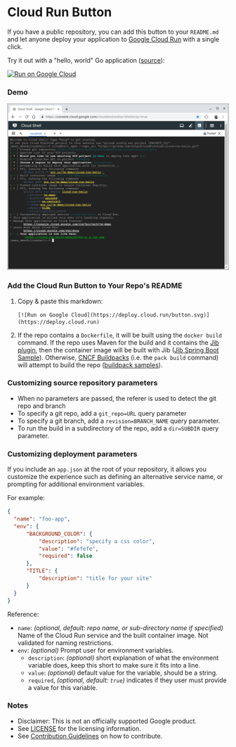 # Cloud Run Button

If you have a public repository, you can add this button to your `README.md` and
let anyone deploy your application to [Google Cloud Run][run] with a single
click.

[run]: https://cloud.google.com/run

Try it out with a "hello, world" Go application ([source](https://github.com/GoogleCloudPlatform/cloud-run-hello)):

[![Run on Google
Cloud](https://deploy.cloud.run/button.svg)](https://deploy.cloud.run/?git_repo=https://github.com/GoogleCloudPlatform/cloud-run-hello.git)

### Demo

[![Cloud Run Button Demo](assets/cloud-run-button.png)](https://storage.googleapis.com/cloudrun/cloud-run-button.gif)

### Add the Cloud Run Button to Your Repo's README

1. Copy & paste this markdown:

    ```text
    [![Run on Google Cloud](https://deploy.cloud.run/button.svg)](https://deploy.cloud.run)
    ```

1. If the repo contains a `Dockerfile`, it will be built using the `docker build` command.  If the repo uses Maven for the build and it contains the [Jib plugin](https://github.com/GoogleContainerTools/jib/tree/master/jib-maven-plugin), then the container image will be built with Jib ([Jib Spring Boot Sample](https://github.com/GoogleContainerTools/jib/tree/master/examples/spring-boot)).  Otherwise, [CNCF Buildpacks](https://buildpacks.io/) (i.e. the `pack build` command) will attempt to build the repo ([buildpack samples][buildpack-samples]).

[buildpack-samples]: https://github.com/GoogleCloudPlatform/buildpack-samples

### Customizing source repository parameters

- When no parameters are passed, the referer is used to detect the git repo and branch
- To specify a git repo, add a `git_repo=URL` query parameter
- To specify a git branch, add a `revision=BRANCH_NAME` query parameter.
- To run the build in a subdirectory of the repo, add a `dir=SUBDIR` query parameter.


### Customizing deployment parameters

If you include an `app.json` at the root of your repository, it allows you
customize the experience such as defining an alternative service name, or
prompting for additional environment variables.

For example:

```json
{
  "name": "foo-app",
  "env": {
      "BACKGROUND_COLOR": {
          "description": "specify a css color",
          "value": "#fefefe",
          "required": false
      },
      "TITLE": {
          "description": "title for your site"
      }
  }
}
```

Reference:

- `name`: _(optional, default: repo name, or sub-directory name if specified)_
  Name of the Cloud Run service and the built container image. Not validated for
  naming restrictions.
- `env`: _(optional)_ Prompt user for environment variables.
  - `description`:  _(optional)_ short explanation of what the environment
    variable does, keep this short to make sure it fits into a line.
  - `value`: _(optional)_ default value for the variable, should be a string.
  - `required`, _(optional, default: `true`)_ indicates if they user must provide
    a value for this variable.

### Notes

- Disclaimer: This is not an officially supported Google product.
- See [LICENSE](./LICENSE) for the licensing information.
- See [Contribution Guidelines](./CONTRIBUTING.md) on how to contribute.
